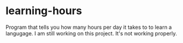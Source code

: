 # learning-hours
Program that tells you how many hours per day it takes to to learn a langugage.
I am still working on this project. It's not working properly.
